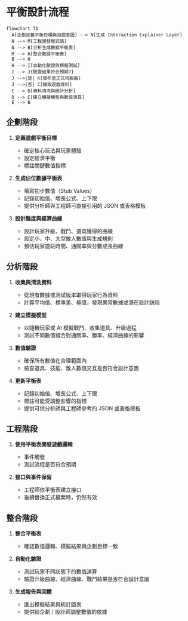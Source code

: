 # 平衡設計流程

```mermaid
flowchart TD
  A[企劃定義平衡目標與遊戲意圖] --> N[生成 Interaction Explainer Layer]
  N --> M[工程開發程式碼]
  N --> B[分析生成數據平衡表]
  M --> H[整合數據平衡表]
  B --> H
  H --> I[自動化驗證與模擬測試]
  I --> J{驗證結果符合預期?}
  J -->|是| K[發布至正式伺服器]
  J -->|否| C[擷取遊戲資料]
  C --> D[資料清洗與統計分析]
  D --> E[建立模擬模型與數值演算]
  E --> B
```

## 企劃階段

1. **定義遊戲平衡目標**

   - 確定核心玩法與玩家體驗
   - 設定經濟平衡
   - 標註關鍵數值指標

2. **生成佔位數據平衡表**

   - 填寫初步數值（Stub Values）  
   - 記錄初始值、增長公式、上下限  
   - 提供分析師與工程師可直接引用的 JSON 或表格模板  

3. **設計難度與經濟曲線**

   - 設計玩家升級、戰鬥、道具獲得的曲線
   - 設定小、中、大型敵人數值與生成規則
   - 預估玩家遊玩時間、通關率與分數成長曲線

## 分析階段

1. **收集與清洗資料**

   - 從現有數據或測試版本取得玩家行為資料
   - 計算平均值、標準差、極值，發現異常數據或潛在設計缺陷

2. **建立模擬模型**

   - 以隨機玩家或 AI 模擬戰鬥、收集道具、升級過程
   - 測試不同數值組合對通關率、勝率、經濟曲線的影響

3. **數值驗證**

   - 確保所有數值在合理範圍內
   - 檢查道具、技能、敵人數值交互是否符合設計意圖

4. **更新平衡表**

   - 記錄初始值、增長公式、上下限
   - 標註可能受調整影響的指標
   - 提供可供分析師與工程師參考的 JSON 或表格模板

## 工程階段

1. **使用平衡表開發遊戲邏輯**

   - 事件觸發
   - 測試流程是否符合預期

2. **接口與事件保留**

   - 工程師依平衡表建立接口
   - 後續替換正式檔案時，仍然有效

## 整合階段

1. **整合平衡表**

   - 確認數值邏輯、模擬結果與企劃目標一致

2. **自動化驗證**

   - 測試玩家不同狀態下的數值演算
   - 驗證升級曲線、經濟曲線、戰鬥結果是否符合設計意圖

3. **生成報告與回饋**

   - 匯出模擬結果與統計圖表
   - 提供給企劃 / 設計師調整數值的依據

